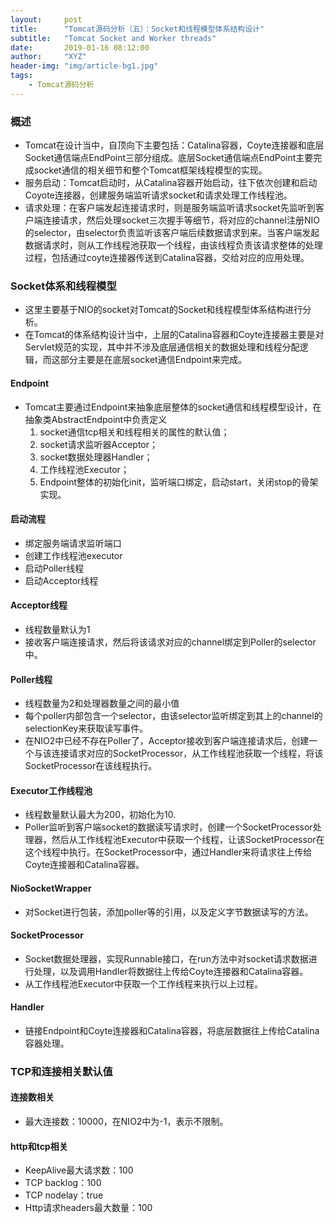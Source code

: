 ```yaml
---
layout:     post
title:      "Tomcat源码分析（五）：Socket和线程模型体系结构设计"
subtitle:   "Tomcat Socket and Worker threads"
date:       2019-01-16 08:12:00
author:     "XYZ"
header-img: "img/article-bg1.jpg"
tags:
    - Tomcat源码分析
---
```

### 概述
* Tomcat在设计当中，自顶向下主要包括：Catalina容器，Coyte连接器和底层Socket通信端点EndPoint三部分组成。底层Socket通信端点EndPoint主要完成socket通信的相关细节和整个Tomcat框架线程模型的实现。
* 服务启动：Tomcat启动时，从Catalina容器开始启动，往下依次创建和启动Coyote连接器，创建服务端监听请求socket和请求处理工作线程池。
* 请求处理：在客户端发起连接请求时，则是服务端监听请求socket先监听到客户端连接请求，然后处理socket三次握手等细节，将对应的channel注册NIO的selector，由selector负责监听该客户端后续数据请求到来。当客户端发起数据请求时，则从工作线程池获取一个线程，由该线程负责该请求整体的处理过程，包括通过coyte连接器传送到Catalina容器，交给对应的应用处理。

### Socket体系和线程模型
* 这里主要基于NIO的socket对Tomcat的Socket和线程模型体系结构进行分析。
* 在Tomcat的体系结构设计当中，上层的Catalina容器和Coyte连接器主要是对Servlet规范的实现，其中并不涉及底层通信相关的数据处理和线程分配逻辑，而这部分主要是在底层socket通信Endpoint来完成。

#### Endpoint
* Tomcat主要通过Endpoint来抽象底层整体的socket通信和线程模型设计，在抽象类AbstractEndpoint中负责定义
   1. socket通信tcp相关和线程相关的属性的默认值；
   2. socket请求监听器Acceptor；
   3. socket数据处理器Handler；
   4. 工作线程池Executor；
   5. Endpoint整体的初始化init，监听端口绑定，启动start，关闭stop的骨架实现。

#### 启动流程
* 绑定服务端请求监听端口
* 创建工作线程池executor
* 启动Poller线程
* 启动Acceptor线程

#### Acceptor线程
* 线程数量默认为1
* 接收客户端连接请求，然后将该请求对应的channel绑定到Poller的selector中。

#### Poller线程
* 线程数量为2和处理器数量之间的最小值
* 每个poller内部包含一个selector，由该selector监听绑定到其上的channel的selectionKey来获取读写事件。
* 在NIO2中已经不存在Poller了，Acceptor接收到客户端连接请求后，创建一个与该连接请求对应的SocketProcessor，从工作线程池获取一个线程，将该SocketProcessor在该线程执行。

#### Executor工作线程池
* 线程数量默认最大为200，初始化为10.
* Poller监听到客户端socket的数据读写请求时，创建一个SocketProcessor处理器，然后从工作线程池Executor中获取一个线程，让该SocketProcessor在这个线程中执行。在SocketProcessor中，通过Handler来将请求往上传给Coyte连接器和Catalina容器。

#### NioSocketWrapper
* 对Socket进行包装，添加poller等的引用，以及定义字节数据读写的方法。

#### SocketProcessor
* Socket数据处理器，实现Runnable接口，在run方法中对socket请求数据进行处理，以及调用Handler将数据往上传给Coyte连接器和Catalina容器。
* 从工作线程池Executor中获取一个工作线程来执行以上过程。

#### Handler
* 链接Endpoint和Coyte连接器和Catalina容器，将底层数据往上传给Catalina容器处理。

### TCP和连接相关默认值
#### 连接数相关
* 最大连接数：10000，在NIO2中为-1，表示不限制。

#### http和tcp相关
* KeepAlive最大请求数：100
* TCP backlog：100
* TCP nodelay：true
* Http请求headers最大数量：100